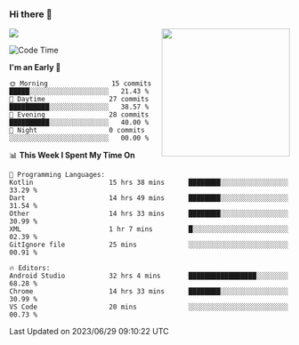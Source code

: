 ### Hi there 👋

![](https://metrics.lecoq.io/itaowu?template=classic&config.timezone=Asia%2FShanghai)
<img align='right' src="https://media.giphy.com/media/M9gbBd9nbDrOTu1Mqx/giphy.gif" width="230">

<!--START_SECTION:waka-->
![Code Time](http://img.shields.io/badge/Code%20Time-156%20hrs%2056%20mins-blue)

**I'm an Early 🐤** 

```text
🌞 Morning                15 commits          █████░░░░░░░░░░░░░░░░░░░░   21.43 % 
🌆 Daytime                27 commits          ██████████░░░░░░░░░░░░░░░   38.57 % 
🌃 Evening                28 commits          ██████████░░░░░░░░░░░░░░░   40.00 % 
🌙 Night                  0 commits           ░░░░░░░░░░░░░░░░░░░░░░░░░   00.00 % 
```


📊 **This Week I Spent My Time On** 

```text
💬 Programming Languages: 
Kotlin                   15 hrs 38 mins      ████████░░░░░░░░░░░░░░░░░   33.29 % 
Dart                     14 hrs 49 mins      ████████░░░░░░░░░░░░░░░░░   31.54 % 
Other                    14 hrs 33 mins      ████████░░░░░░░░░░░░░░░░░   30.99 % 
XML                      1 hr 7 mins         █░░░░░░░░░░░░░░░░░░░░░░░░   02.39 % 
GitIgnore file           25 mins             ░░░░░░░░░░░░░░░░░░░░░░░░░   00.91 % 

🔥 Editors: 
Android Studio           32 hrs 4 mins       █████████████████░░░░░░░░   68.28 % 
Chrome                   14 hrs 33 mins      ████████░░░░░░░░░░░░░░░░░   30.99 % 
VS Code                  20 mins             ░░░░░░░░░░░░░░░░░░░░░░░░░   00.73 % 
```


 Last Updated on 2023/06/29 09:10:22 UTC
<!--END_SECTION:waka-->

<!--
**itaowu/itaowu** is a ✨ _special_ ✨ repository because its `README.md` (this file) appears on your GitHub profile.

Here are some ideas to get you started:

- 🔭 I’m currently working on ...
- 🌱 I’m currently learning ...
- 👯 I’m looking to collaborate on ...
- 🤔 I’m looking for help with ...
- 💬 Ask me about ...
- 📫 How to reach me: ...
- 😄 Pronouns: ...
- ⚡ Fun fact: ...
-->
